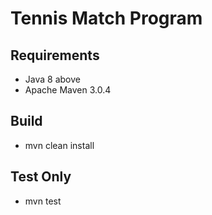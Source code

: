 # Tennis Match Program

## Requirements
* Java 8 above
* Apache Maven 3.0.4

## Build
* mvn clean install

## Test Only
* mvn test